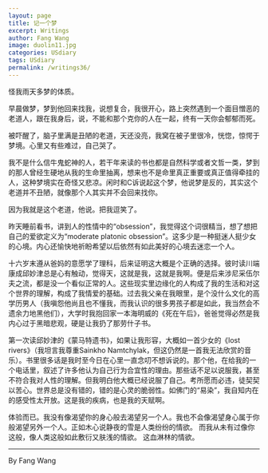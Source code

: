 ```yaml
---
layout: page
title: 记一个梦
excerpt: Writings
author: Fang Wang
image: duolin11.jpg
categories: USdiary
tags: USdiary
permalink: /writings36/
---
```


怪我雨天多梦的体质。

早晨做梦，梦到他回来找我，说想复合，我很开心，路上突然遇到一个面目憎恶的老道人，跟在我身后，说，不能和那个克你的人在一起，终有一天你会郁郁而死。

被吓醒了，脑子里满是丑陋的老道，天还没亮，我窝在被子里很冷，恍惚，惊愕于梦境。心里又有些难过，自己哭了。

我不是什么信牛鬼蛇神的人，若干年来读的书也都是自然科学或者文哲一类，梦到的那人曾经生硬地从我的生命里抽离，想来也不是命里真正重要或真正值得牵挂的人，这种梦境实在奇怪又悲凉。闲时和C诉说起这个梦，他说梦是反的，其实这个老道并不丑陋，就像那个人其实并不会回来找你。

因为我就是这个老道，他说。把我逗笑了。

昨天睡前看书，讲到人的性情中的“obsession”，我觉得这个词很精当，想了想把自己的爱欲定义为“moderate platonic obsession”。这多少是一种挺迷人挺少女的心境。内心还愉快地祈盼希望以后依然有如此美好的心境去迷恋一个人。

十六岁末遵从爸妈的意愿学了理科，后来证明这大概是个正确的选择。彼时读川端康成邱妙津总是心有触动，觉得天，这就是我，这就是我啊。便是后来涉尼采伍尔夫之流，都是没一个看似正常的人。这些现实里边缘化的人构成了我的生活和对这个世界的理解，构成了我情爱的基础。过去我父亲在我眼里，是个没什么文化的高学历男人（我嗔怨他尚且也不懂我，而我认识的很多男孩子都是如此，我当然会不遗余力地黑他们），大学时我抱回家一本海明威的《死在午后》，爸爸觉得必然是我内心过于黑暗悲观，硬是让我扔了那劳什子书。

第一次读邱妙津的《蒙马特遗书》，如果让我形容，大概如一首少女的《lost rivers》（我坦言我尊重Sainkho Namtchylak，但这仍然是一首我无法欣赏的音乐）。书里很多话是我时至今日在心里一直念叨不想诉说的。那个他，在给我的一个电话里，叙述了许多他认为自己行为合宜性的理由。那些话不足以说服我，甚至不符合我对人性的理解。但我明白他大概已经说服了自己。考所愿而必违，徒契契以苦心。世界总是没有错的，错的是心灵的脆弱性。如佛门的“易染”，我自知内在的感受性太开放。这是我的疾病，也是我的天赋啊。

体验而已。我没有像渴望你的身心般去渴望另一个人。我也不会像渴望身心属于你般渴望另外一个人。正如木心说静夜的雪是人类纷纷的情欲。
而我从未有过像你这般，像人类这般如此敷衍又肤浅的情欲。
这血淋林的情欲。

****

By Fang Wang